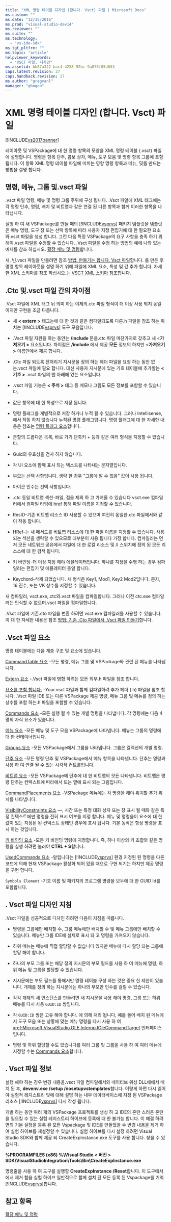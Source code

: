 ```yaml
---
title: "XML 명령 테이블 디자인 (합니다. Vsct) 파일 | Microsoft Docs"
ms.custom: ""
ms.date: "12/15/2016"
ms.prod: "visual-studio-dev14"
ms.reviewer: ""
ms.suite: ""
ms.technology: 
  - "vs-ide-sdk"
ms.tgt_pltfrm: ""
ms.topic: "article"
helpviewer_keywords: 
  - "VSCT 파일, 디자인"
ms.assetid: bb87a322-bac4-4258-92bc-9a876f05d653
caps.latest.revision: 27
caps.handback.revision: 27
ms.author: "gregvanl"
manager: "ghogen"
---
```

# XML 명령 테이블 디자인 (합니다. Vsct) 파일
[!INCLUDE[vs2017banner](../../code-quality/includes/vs2017banner.md)]

레이아웃 및 VSPackage에 대 한 명령 항목의 모양을 XML 명령 테이블 \(.vsct\) 파일에 설명합니다. 명령은 항목 단추, 콤보 상자, 메뉴, 도구 모음 및 명령 항목 그룹에 포함 됩니다. 이 항목 XML 명령 테이블 파일에 미치는 영향 명령 항목과 메뉴, 및를 만드는 방법을 설명 합니다.  
  
## 명령, 메뉴, 그룹 및.vsct 파일  
 .vsct 파일 명령, 메뉴 및 명령 그룹 주위에 구성 됩니다. .Vsct 파일에 XML 태그에는 각 명령 단추, 명령, 배치 및 비트맵과 같은 연결 된 다른 항목과 함께 이러한 항목을 나타냅니다.  
  
 실행 하 여 새 VSPackage를 만들 때의 [!INCLUDE[vsprvs](../../code-quality/includes/vsprvs_md.md)] 패키지 템플릿을 템플릿은 메뉴 명령, 도구 창 또는 선택 항목에 따라 사용자 지정 편집기에 대 한 필요한 요소와.vsct 파일을 생성 합니다. 그런 다음 특정 VSPackage의 요구 사항을 충족 하기 위해이.vsct 파일을 수정할 수 있습니다. .Vsct 파일을 수정 하는 방법의 예에 나와 있는 예제를 참조 하십시오. [확장 메뉴 및 명령](../../extensibility/extending-menus-and-commands.md)합니다.  
  
 새, 빈.vsct 파일을 만들려면 참조 [방법: 만들기는 합니다. Vsct 파일](../../extensibility/internals/how-to-create-a-dot-vsct-file.md)합니다. 를 만든 후 명령 항목 레이아웃을 설명 하기 위해 파일에 XML 요소, 특성 및 값 추가 합니다. 자세한 XML 스키마를 참조 하십시오.는 [VSCT XML 스키마 참조](../../extensibility/vsct-xml-schema-reference.md)합니다.  
  
## .Ctc 및.vsct 파일 간의 차이점  
 .Vsct 파일에 XML 태그 뒤 의미 하는 이제의.ctc 파일 형식이 더 이상 사용 되지 동일 이지만 구현을 조금 다릅니다.  
  
-   새 **\< extern \>** 태그는에 대 한 것과 같은 컴파일되도록 다른.h 파일을 참조 하는 위치는 [!INCLUDE[vsprvs](../../code-quality/includes/vsprvs_md.md)] 도구 모음입니다.  
  
-   .Vsct 파일 지원을 하는 동안는 **\/include** 문을.ctc 파일 마찬가지로 갖추고 새 \<**가져오기 \>** 요소입니다. 차이점은 **\/include** 에서 제공 **모든** 정보의 하지만 \<**가져오기 \>** 이름만에서 제공 합니다.  
  
-   .Ctc 파일 되도록 전처리기 지시문을 정의 하는 헤더 파일을 요청 하는 동안 없는.vsct 파일에 필요 합니다. 대신 사용자 지시문에 있는 기호 테이블에 추가할는 **\< 기호 \>** .vsct 파일의 맨 아래에 있는 요소입니다.  
  
-   .vsct 파일 기능은 **\< 주석 \>** 태그 등 메모나 그림도 모든 정보를 포함할 수 있습니다.  
  
-   값은 항목에 대 한 특성으로 저장 됩니다.  
  
-   명령 플래그를 개별적으로 저장 하거나 누적 될 수 있습니다.  그러나 Intellisense,에서 작동 하지 않습니다 누적된 명령 플래그입니다. 명령 플래그에 대 한 자세한 내용은 참조는 [명령 플래그 요소](../../extensibility/command-flag-element.md)합니다.  
  
-   분할의 드롭다운 목록, 바로 가기 단축키 \+ 등과 같은 여러 형식을 지정할 수 있습니다.  
  
-   Guid의 유효성을 검사 하지 않습니다.  
  
-   각 UI 요소에 함께 표시 되는 텍스트를 나타내는 문자열입니다.  
  
-   부모는 선택 사항입니다. 생략 한 경우 "그룹에 알 수 없음" 값이 사용 됩니다.  
  
-   아이콘 인수는 선택 사항입니다.  
  
-   .ctc 동일 비트맵 섹션\-파일, 점을 제외 하 고 가져올 수 있습니다 vsct.exe 컴파일러에서 컴파일 타임에 href 통해 파일 이름을 지정할 수 있습니다.  
  
-   ResID\-기존 비트맵 리소스 ID 사용할 수 있으며 여전히 동일한.ctc 파일에서와 같이 작동 합니다.  
  
-   HRef\-는 새 메서드를 비트맵 리소스에 대 한 파일 이름을 지정할 수 있습니다. 사용 되는 섹션을 생략할 수 있으므로 대부분이 사용 됩니다 가정 합니다. 컴파일러는 먼저 모든 네트워크 공유에서 파일에 대 한 로컬 리소스 및 \/I 스위치에 정의 된 모든 리소스에 대 한 검색 됩니다.  
  
-   키 바인딩\-더 이상 지정 해야 에뮬레이터입니다. 하나를 지정을 수행 하는 경우 컴파일러는 편집기 및 에뮬레이터 동일 합니다.  
  
-   Keychord\-삭제 되었습니다. 새 형식은 Key1, Mod1, Key2 Mod2입니다.  문자, 16 진수, 또는 VK 상수를 지정할 수 있습니다.  
  
 새 컴파일러, vsct.exe,.ctc와.vsct 파일을 컴파일합니다. 그러나 이전 ctc.exe 컴파일러는 인식할 수 없으며.vsct 파일을 컴파일합니다.  
  
 .Vsct 파일에 기존.cto 파일을 변환 하려면 vsct.exe 컴파일러를 사용할 수 있습니다. 이 대 한 자세한 내용은 참조 [방법: 기존 .Cto 파일에서 .Vsct 파일 만들기](../../misc/how-to-create-a-dot-vsct-file-from-an-existing-dot-cto-file.md)합니다.  
  
## .Vsct 파일 요소  
 명령 테이블에는 다음 계층 구조 및 요소에 있습니다.  
  
 [CommandTable 요소](../../extensibility/commandtable-element.md) \-모든 명령, 메뉴 그룹 및 VSPackage와 관련 된 메뉴를 나타냅니다.  
  
 [Extern 요소](../../extensibility/extern-element.md) \-.Vsct 파일에 병합 하려는 모든 외부.h 파일을 참조 합니다.  
  
 [요소를 포함 합니다.](../../extensibility/include-element.md) \-Your.vsct 파일과 함께 컴파일하려 추가 헤더 \(.h\) 파일을 참조 합니다. .Vsct 파일 IDE 또는 다른 VSPackage 제공 명령, 메뉴 그룹 및 메뉴를 정의 하는 상수를 포함 하는.h 파일을 포함할 수 있습니다.  
  
 [Commands 요소](../../extensibility/commands-element.md) \-모든 실행 될 수 있는 개별 명령을 나타냅니다. 각 명령에는 다음 4 명의 자식 요소가 있습니다.  
  
 [메뉴 요소](../../extensibility/menus-element.md) \-모든 메뉴 및 도구 모음 VSPackage에 나타냅니다. 메뉴는 그룹의 명령에 대 한 컨테이너입니다.  
  
 [Groups 요소](../../extensibility/groups-element.md) \-모든 VSPackage에서 그룹을 나타냅니다. 그룹은 컬렉션의 개별 명령.  
  
 [단추 요소](../../extensibility/buttons-element.md) \-모든 명령 단추 및 VSPackage에서 메뉴 항목을 나타냅니다. 단추는 명령과 사용 하 여 연결 될 수 있는 시각적 컨트롤입니다.  
  
 [비트맵 요소](../../extensibility/bitmaps-element.md) \-모든 VSPackage에 단추에 대 한 비트맵의 모든 나타냅니다. 비트맵은 명령 단추는 컨텍스트에 따라에서 또는 옆에 표시 되는 그림입니다.  
  
 [CommandPlacements 요소](../../extensibility/commandplacements-element.md) \-VSPackage 메뉴에는 각 명령을 해야 위치할 추가 위치를 나타냅니다.  
  
 [VisibilityConstraints 요소](../../extensibility/visibilityconstraints-element.md) —, 시간 또는 특정 대화 상자 또는 창 표시 될 때와 같은 특정 컨텍스트에만 명령을 전혀 표시 여부를 지정 합니다. 메뉴 및 명령을이 요소에 대 한 값이 있는 지정된 된 컨텍스트 상태인 경우에 표시 됩니다. 기본 동작은 항상 명령을 표시 하는 것입니다.  
  
 [키 바인딩 요소](../../extensibility/keybindings-element.md) \-모든 키 바인딩 명령에 지정합니다. 즉, 하나 이상의 키 조합와 같은 명령을 실행 하려면 눌러야 **CTRL \+ S**합니다.  
  
 [UsedCommands 요소](../../extensibility/usedcommands-element.md) \-알립니다는 [!INCLUDE[vsprvs](../../code-quality/includes/vsprvs_md.md)] 환경 지정된 된 명령을 다른 코드에 의해 현재 VSPackage 활성화 되어 있을 때으로 구현 되기는 하지만 제공 명령을 구현 합니다.  
  
 `Symbols Element` \-기호 이름 및 패키지의 프로그램 명령을 모두에 대 한 GUID Id를 포함합니다.  
  
## . Vsct 파일 디자인 지침  
 .Vsct 파일을 성공적으로 디자인 하려면 다음이 지침을 따릅니다.  
  
-   명령을 그룹에만 배치할 수, 그룹 메뉴에만 배치할 수 및 메뉴 그룹에만 배치할 수 있습니다. 메뉴만 그룹 IDE에 실제로 표시 되 고 명령을 가져오지 않습니다.  
  
-   하위 메뉴는 메뉴에 직접 할당할 수 없습니다 있지만 메뉴에 다시 할당 되는 그룹에 할당 해야 합니다.  
  
-   하나의 부모 그룹 또는 해당 정의 지시문의 부모 필드를 사용 하 여 메뉴에 명령, 하위 메뉴 및 그룹을 할당할 수 있습니다.  
  
-   지시문에는 부모 필드를 통해서만 명령 테이블 구성 하는 것은 중요 한 제한이 있습니다. 개체를 정의 하는 지시문에는 하나의 부모만 인수를 걸릴 수 있습니다.  
  
-   각각 개체의 새 인스턴스를 만들려면 새 지시문을 사용 해야 명령, 그룹 또는 하위 메뉴를 다시 사용 `GUID:ID` 쌍입니다.  
  
-   각 `GUID:ID` 쌍은 고유 해야 합니다. 에 의해 처리 됩니다, 예를 들어 배치 된 메뉴에서 도구 모음 또는 상황에 맞는 메뉴 명령을 다시 사용 하 여 <xref:Microsoft.VisualStudio.OLE.Interop.IOleCommandTarget> 인터페이스입니다.  
  
-   명령 및 하위 할당할 수도 있습니다를 여러 그룹 및 그룹을 사용 하 여 여러 메뉴에 지정할 수는 [Commands 요소](../../extensibility/commands-element.md)합니다.  
  
## . Vsct 파일 정보  
 실행 해야 하는 경우 변경 내용을.vsct 파일 컴파일해서와 네이티브 위성 DLL에에서 배치 된 후, **devenv.exe \/setup \/nosetupvstemplates**합니다. 이렇게 하면 다시 읽어야 실험적 레지스트리 및에 대해 설명 하는 내부 데이터베이스에 지정 된 VSPackage 리소스 [!INCLUDE[vsprvs](../../code-quality/includes/vsprvs_md.md)] 다시 작성 됩니다.  
  
 개발 하는 동안 여러 개의 VSPackage 프로젝트를 생성 하 고 IDE의 혼란 스러운 혼란을 일으킬 수 있는 실험 레지스트리 하이브에 등록에 대 한 불가능 합니다. 이 해결 하려면의 기본 설정을 등록 된 모든 Vspackage 및 IDE를 만들었을 수 변경 내용을 제거 하 여 실험 하이브를 재설정할 수 있습니다. 실험 하이브를 다시 설정 하려면 Visual Studio SDK와 함께 제공 되 CreateExpInstance.exe 도구를 사용 합니다. 찾을 수 있습니다.  
  
 **%PROGRAMFILES \(x86\) %\\Visual Studio \< 버전 \> SDK\\VisualStudioIntegration\\Tools\\Bin\\CreateExpInstance.exe**  
  
 명령줄을 사용 하 여 도구를 실행할 **CreateExpInstance \/Reset**합니다. 이 도구에서에서 제거 함을 실험 하이브 일반적으로 함께 설치 된 모든 등록 된 Vspackage를 기억 [!INCLUDE[vsprvs](../../code-quality/includes/vsprvs_md.md)]합니다.  
  
## 참고 항목  
 [확장 메뉴 및 명령](../../extensibility/extending-menus-and-commands.md)